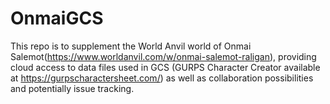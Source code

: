 # OnmaiGCS
This repo is to supplement the World Anvil world of Onmai Salemot(https://www.worldanvil.com/w/onmai-salemot-raligan), providing cloud access to data files used in GCS (GURPS Character Creator available at https://gurpscharactersheet.com/) as well as collaboration possibilities and potentially issue tracking.

